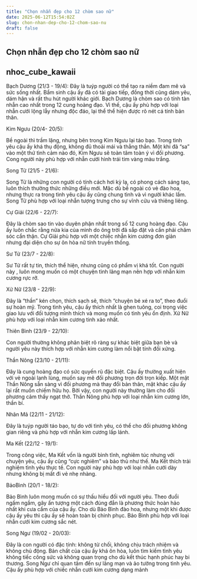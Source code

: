 ```yaml
---
title: "Chọn nhẫn đẹp cho 12 chòm sao nữ"
date: 2025-06-12T15:54:02Z
slug: chon-nhan-dep-cho-12-chom-sao-nu
draft: false
---
```


## Chọn nhẫn đẹp cho 12 chòm sao nữ

## nhoc_cube_kawaii

Bạch Dương (21/3 - 19/4):
Đây là tuýp người có thể tạo ra niềm đam mê và sức sống nhất. Bẩm sinh cậu ấy đã có tài giao tiếp, đồng thời cũng dám yêu, dám hận và rất thu hút người khác giới. Bạch Dương là chòm sao có tính tàn nhẫn cao nhất trong 12 cung hoàng đạo. Vì thế, cậu ấy phù hợp với loại nhẫn cưới lộng lẫy nhưng độc đáo, lại thể thể hiện được rõ nét cá tính bản thân.

 
Kim Ngưu (20/4- 20/5):
 
Bề ngoài thì trầm lặng, nhưng bên trong Kim Ngưu lại táo bạo. Trong tình yêu cậu ấy khá thụ động, không đủ thoải mái và thẳng thắn. Một khi đã “sa” vào một thứ tình cảm nào đó, Kim Ngưu sẽ toàn tâm toàn ý vì đối phương. Cong người này phù hợp với nhẫn cưới hình trái tim vàng màu trắng.
 

 
Song Tử (21/5 - 21/6):
 
Song Tử là những con người có tính cách hơi kỳ lạ, có phong cách sáng tạo, luôn thích thưởng thức những điều mới. Mặc dù bề ngoài có vẻ đào hoa, nhưng thực ra trong tình yêu cậu ấy cũng chung tình và vì người khác lắm. Song Tử phù hợp với loại nhẫn tượng trưng cho sự vĩnh cửu và thiêng liêng.
 

 
Cự Giải (22/6 - 22/7):
 
Đây là chòm sao tin vào duyên phận nhất trong số 12 cung hoàng đạo. Cậu ấy luôn chắc rằng nửa kia của mình do ông trời đã sắp đặt và cần phải chăm sóc cẩn thận. Cự Giải phù hợp với một chiếc nhẫn kim cương đơn giản nhưng đại diện cho sự ôn hòa nữ tính truyền thống.
 

 
Sư Tử (23/7 - 22/8):
 
Sư Tử rất tự tin, thích thể hiện, nhưng cũng có phẩm vị khá tốt. Con người này , luôn mong muốn có một chuyện tình lãng mạn nên hợp với nhẫn kim cương rực rỡ.
 

 
Xử Nữ (23/8 - 22/9):
 
Đây là “thần” kén chọn, thích sạch sẽ, thích “chuyện bé xé ra to”, theo đuổi sự hoàn mỹ. Trong tình yêu, cậu ấy thích nhất là ghen tuông, coi trọng việc giao lưu với đối tượng mình thích và mong muốn có tình yêu ổn định. Xử Nữ phù hợp với loại nhẫn kim cương tinh xảo nhất.
 

 
Thiên Bình (23/9 - 22/10):
 
Con người thường không phân biệt rõ ràng sự khác biệt giữa bạn bè và người yêu này thích hợp với nhẫn kim cương làm nổi bật tính đối xứng.
 

 
Thần Nông (23/10 - 21/11):
 
Đây là cung hoàng đạo có sức quyến rũ đặc biệt. Cậu ấy thường xuất hiện với vẻ ngoài lạnh lùng, muốn say mê đối phương trọn đời trọn kiếp. Một mặt Thần Nông sẵn sàng vì đối phương mà thay đổi bản thân, mặt khác cậu ấy lại rất muốn chiếm hữu họ. Bởi vậy, con người này thường làm cho đối phương cảm thấy ngạt thở. Thần Nông phù hợp với loại nhẫn kim cương lớn, thần bí.
 

 
Nhân Mã (22/11 - 21/12):
 
Đây là tuýp người táo bạo, tự do với tình yêu, có thể cho đối phương không gian riêng và phù hợp với nhẫn kim cương lấp lánh.
 

 
Ma Kết (22/12 - 19/1):
 
Trong công việc, Ma Kết vốn là người bình tĩnh, nghiêm túc nhưng với chuyện yêu, cậu ấy cũng “cực nghiêm” và bảo thủ như thế. Ma Kết thích trải nghiệm tình yêu thực tế. Con người này phù hợp với loại nhẫn cưới dày nhưng không bị mất đi vẻ nhẹ nhàng.

 
BảoBình (20/1 - 18/2):
 
Bảo Bình luôn mong muốn có sự thấu hiểu đối với người yêu. Theo đuổi ngấm ngầm, gây ấn tượng một cách đúng đắn là phương thức hoàn hảo nhất khi cưa cẩm của cậu ấy. Cho dù Bảo Bình đào hoa, nhưng một khi được cậu ấy yêu thì cậu ấy sẽ hoàn toàn bị chinh phục. Bảo Bình phù hợp với loại nhẫn cưới kim cương sắc nét.
 

 
Song Ngư (19/02 - 20/03):
 
Đây là con người có đặc tính: không từ chối, không chịu trách nhiệm và không chủ động. Bản chất của cậu ấy khá ôn hòa, luôn tìm kiếm tình yêu không tiếc công sức và không quan trọng cho dù kết thúc hạnh phúc hay bi thương. Song Ngư chỉ quan tâm đến sự lãng mạn và ảo tưởng trong tình yêu. Cậu ấy phù hợp với chiếc nhẫn cưới kim cương dạng mảnh